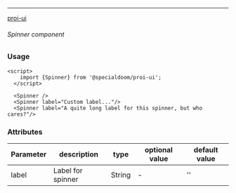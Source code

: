 ---
[proi-ui](https://github.com/specialdoom/proi-ui)

###### Spinner component

### Usage
```sveltehtml
<script>
    import {Spinner} from '@specialdoom/proi-ui';
  </script>

  <Spinner />
  <Spinner label="Custom label..."/>
  <Spinner label="A quite long label for this spinner, but who cares?"/>
```
### Attributes
| Parameter | description       | type   | optional value | default value |
| --------- | ----------------- | ------ | -------------- | ------------- |
| label     | Label for spinner | String | -              | ''            |
